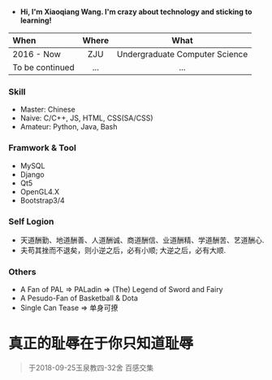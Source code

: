 
- **Hi, I'm Xiaoqiang Wang. I'm crazy about technology and sticking to learning!**

| When | Where | What|
|:----------|:---------:|:---------:|
|2016 - Now| ZJU | Undergraduate Computer Science|
|To be continued|...|...|

### Skill

- Master: Chinese
- Naive: C/C++, JS, HTML, CSS(SA/CSS)
- Amateur: Python, Java, Bash

### Framwork & Tool
- MySQL
- Django
- Qt5
- OpenGL4.X
- Bootstrap3/4

### Self Logion
- 天道酬勤、地道酬善、人道酬诚、商道酬信、业道酬精、学道酬苦、艺道酬心.
- 夫苟其挫而不退矣，则小逆之后，必有小顺; 大逆之后，必有大顺.

### Others
- A Fan of PAL => PALadin => (The) Legend of Sword and Fairy
- A Pesudo-Fan of Basketball & Dota
- Single Can Tease => 单身可撩

# 真正的耻辱在于你只知道耻辱
> 于2018-09-25玉泉教四-32舍
> 百感交集
> 
